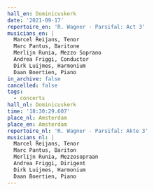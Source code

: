 ```yaml
---
hall_en: Dominicuskerk
date: '2021-09-17'
repertoire_en: 'R. Wagner - Parsifal: Act 3'
musicians_en: |
  Marcel Reijans, Tenor
  Marc Pantus, Baritone
  Merlijn Runia, Mezzo Soprano
  Andrea Friggi, Conductor
  Dirk Luijmes, Harmonium
  Daan Boertien, Piano
in_archive: false
cancelled: false
tags:
  - concerts
hall_nl: Dominicuskerk
time: '18:30:29.607'
place_nl: Amsterdam
place_en: Amsterdam
repertoire_nl: 'R. Wagner - Parsifal: Akte 3'
musicians_nl: |
  Marcel Reijans, Tenor
  Marc Pantus, Bariton
  Merlijn Runia, Mezzosopraan
  Andrea Friggi, Dirigent
  Dirk Luijmes, Harmonium
  Daan Boertien, Piano
---
```


